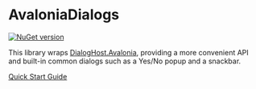 # AvaloniaDialogs

[![NuGet version](https://img.shields.io/nuget/v/AvaloniaDialogs.svg)](https://www.nuget.org/packages/AvaloniaDialogs/)

This library wraps [DialogHost.Avalonia](https://github.com/AvaloniaUtils/DialogHost.Avalonia/), providing a more convenient API and built-in common dialogs such as a Yes/No popup and a snackbar.

[Quick Start Guide](./AvaloniaDialogs/README.md)
